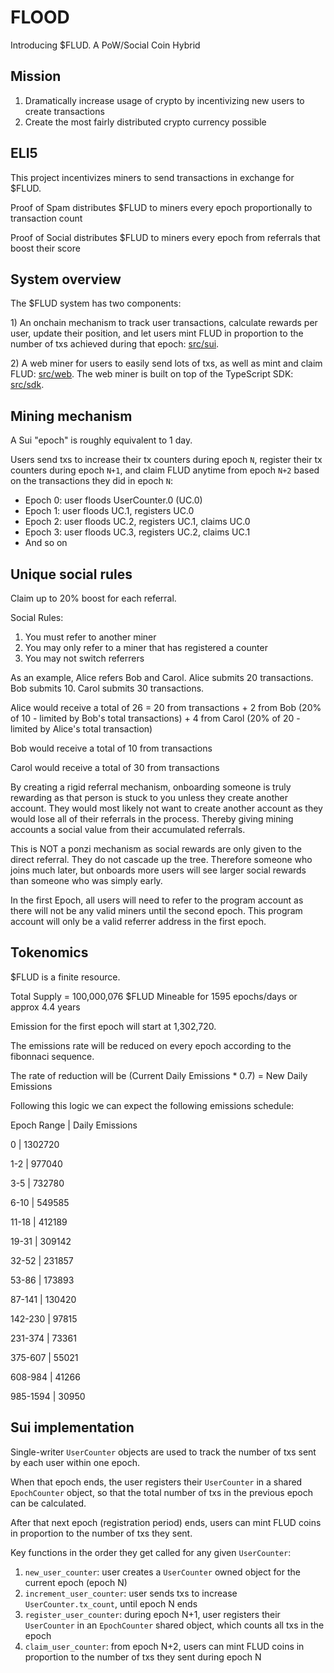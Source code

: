 # FLOOD

Introducing $FLUD. A PoW/Social Coin Hybrid

## Mission

1. Dramatically increase usage of crypto by incentivizing new users to create transactions
2. Create the most fairly distributed crypto currency possible

## ELI5

This project incentivizes miners to send transactions in exchange for $FLUD.

Proof of Spam distributes $FLUD to miners every epoch proportionally to transaction count

Proof of Social distributes $FLUD to miners every epoch from referrals that boost their score

## System overview

The $FLUD system has two components:

1\) An onchain mechanism to track user transactions, calculate rewards per user, update their position, and let users mint FLUD in proportion to the number of txs achieved during that epoch: [src/sui](./src/sui).

2\) A web miner for users to easily send lots of txs, as well as mint and claim FLUD: [src/web](./src/web). The web miner is built on top of the TypeScript SDK: [src/sdk](./src/sdk).

## Mining mechanism

A Sui "epoch" is roughly equivalent to 1 day.

Users send txs to increase their tx counters during epoch `N`, register their tx counters during epoch `N+1`, and claim FLUD anytime from epoch `N+2` based on the transactions they did in epoch `N`:

- Epoch 0: user floods UserCounter.0 (UC.0)
- Epoch 1: user floods UC.1, registers UC.0
- Epoch 2: user floods UC.2, registers UC.1, claims UC.0
- Epoch 3: user floods UC.3, registers UC.2, claims UC.1
- And so on

## Unique social rules

Claim up to 20% boost for each referral.

Social Rules:

1. You must refer to another miner
2. You may only refer to a miner that has registered a counter
3. You may not switch referrers

As an example, Alice refers Bob and Carol. Alice submits 20 transactions. Bob submits 10. Carol submits 30 transactions.

Alice would receive a total of 26 = 20 from transactions + 2 from Bob (20% of 10 - limited by Bob's total transactions) + 4 from Carol (20% of 20 - limited by Alice's total transaction)

Bob would receive a total of 10 from transactions

Carol would receive a total of 30 from transactions

By creating a rigid referral mechanism, onboarding someone is truly rewarding as that person is stuck to you unless they create another account. They would most likely not want to create another account as they would lose all of their referrals in the process. Thereby giving mining accounts a social value from their accumulated referrals.

This is NOT a ponzi mechanism as social rewards are only given to the direct referral. They do not cascade up the tree. Therefore someone who joins much later, but onboards more users will see larger social rewards than someone who was simply early.

In the first Epoch, all users will need to refer to the program account as there will not be any valid miners until the second epoch. This program account will only be a valid referrer address in the first epoch.

## Tokenomics

$FLUD is a finite resource.

Total Supply = 100,000,076 $FLUD
Mineable for 1595 epochs/days or approx 4.4 years

Emission for the first epoch will start at 1,302,720.

The emissions rate will be reduced on every epoch according to the fibonnaci sequence.

The rate of reduction will be (Current Daily Emissions \* 0.7) = New Daily Emissions

Following this logic we can expect the following emissions schedule:

Epoch Range | Daily Emissions

0 | 1302720

1-2 | 977040

3-5 | 732780

6-10 | 549585

11-18 | 412189

19-31 | 309142

32-52 | 231857

53-86 | 173893

87-141 | 130420

142-230 | 97815

231-374 | 73361

375-607 | 55021

608-984 | 41266

985-1594 | 30950

## Sui implementation

Single-writer `UserCounter` objects are used to track the number of txs sent by each user within one epoch.

When that epoch ends, the user registers their `UserCounter` in a shared `EpochCounter` object, so that the total number of txs in the previous epoch can be calculated.

After that next epoch (registration period) ends, users can mint FLUD coins in proportion to the number of txs they sent.

Key functions in the order they get called for any given `UserCounter`:

1. `new_user_counter`: user creates a `UserCounter` owned object for the current epoch (epoch N)
2. `increment_user_counter`: user sends txs to increase `UserCounter.tx_count`, until epoch N ends
3. `register_user_counter`: during epoch N+1, user registers their `UserCounter` in an `EpochCounter` shared object, which counts all txs in the epoch
4. `claim_user_counter`: from epoch N+2, users can mint FLUD coins in proportion to the number of txs they sent during epoch N
